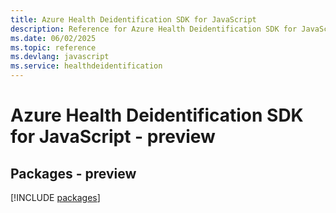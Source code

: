 ```yaml
---
title: Azure Health Deidentification SDK for JavaScript
description: Reference for Azure Health Deidentification SDK for JavaScript
ms.date: 06/02/2025
ms.topic: reference
ms.devlang: javascript
ms.service: healthdeidentification
---
```

# Azure Health Deidentification SDK for JavaScript - preview
## Packages - preview
[!INCLUDE [packages](health-deidentification-index.md)]